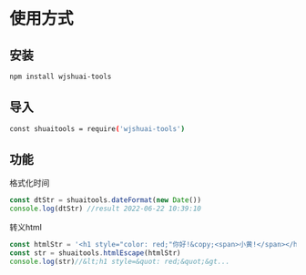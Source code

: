 # 使用方式

## 安装

```bash
npm install wjshuai-tools
```

## 导入

```bash
const shuaitools = require('wjshuai-tools')
```

## 功能

格式化时间

```js
const dtStr = shuaitools.dateFormat(new Date())
console.log(dtStr) //result 2022-06-22 10:39:10
```

转义html

```js
const htmlStr = '<h1 style="color: red;"你好!&copy;<span>小黄!</span></h1>'
const str = shuaitools.htmlEscape(htmlStr)
console.log(str)//&lt;h1 style=&quot: red;&quot;&gt...
```